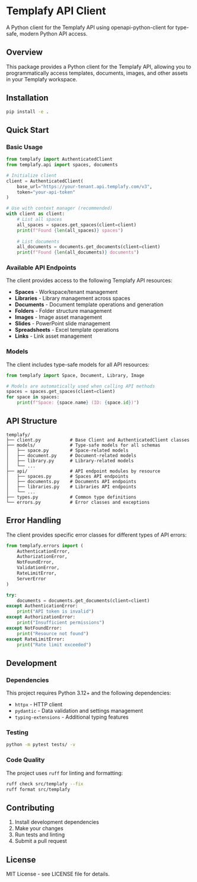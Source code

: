 # Templafy API Client

A Python client for the Templafy API using openapi-python-client for type-safe, modern Python API access.

## Overview

This package provides a Python client for the Templafy API, allowing you to programmatically access templates, documents, images, and other assets in your Templafy workspace.

## Installation

```bash
pip install -e .
```

## Quick Start

### Basic Usage

```python
from templafy import AuthenticatedClient
from templafy.api import spaces, documents

# Initialize client
client = AuthenticatedClient(
    base_url="https://your-tenant.api.templafy.com/v3",
    token="your-api-token"
)

# Use with context manager (recommended)
with client as client:
    # List all spaces
    all_spaces = spaces.get_spaces(client=client)
    print(f"Found {len(all_spaces)} spaces")
    
    # List documents  
    all_documents = documents.get_documents(client=client)
    print(f"Found {len(all_documents)} documents")
```

### Available API Endpoints

The client provides access to the following Templafy API resources:

- **Spaces** - Workspace/tenant management
- **Libraries** - Library management across spaces  
- **Documents** - Document template operations and generation
- **Folders** - Folder structure management
- **Images** - Image asset management
- **Slides** - PowerPoint slide management
- **Spreadsheets** - Excel template operations
- **Links** - Link asset management

### Models

The client includes type-safe models for all API resources:

```python
from templafy import Space, Document, Library, Image

# Models are automatically used when calling API methods
spaces = spaces.get_spaces(client=client)
for space in spaces:
    print(f"Space: {space.name} (ID: {space.id})")
```

## API Structure

```
templafy/
├── client.py           # Base Client and AuthenticatedClient classes
├── models/             # Type-safe models for all schemas
│   ├── space.py        # Space-related models
│   ├── document.py     # Document-related models
│   ├── library.py      # Library-related models
│   └── ...
├── api/                # API endpoint modules by resource
│   ├── spaces.py       # Spaces API endpoints
│   ├── documents.py    # Documents API endpoints
│   ├── libraries.py    # Libraries API endpoints
│   └── ...
├── types.py            # Common type definitions
└── errors.py           # Error classes and exceptions
```

## Error Handling

The client provides specific error classes for different types of API errors:

```python
from templafy.errors import (
    AuthenticationError,
    AuthorizationError, 
    NotFoundError,
    ValidationError,
    RateLimitError,
    ServerError
)

try:
    documents = documents.get_documents(client=client)
except AuthenticationError:
    print("API token is invalid")
except AuthorizationError:
    print("Insufficient permissions")
except NotFoundError:
    print("Resource not found")
except RateLimitError:
    print("Rate limit exceeded")
```

## Development

### Dependencies

This project requires Python 3.12+ and the following dependencies:

- `httpx` - HTTP client
- `pydantic` - Data validation and settings management
- `typing-extensions` - Additional typing features

### Testing

```bash
python -m pytest tests/ -v
```

### Code Quality

The project uses `ruff` for linting and formatting:

```bash
ruff check src/templafy --fix
ruff format src/templafy
```

## Contributing

1. Install development dependencies
2. Make your changes
3. Run tests and linting
4. Submit a pull request

## License

MIT License - see LICENSE file for details.
